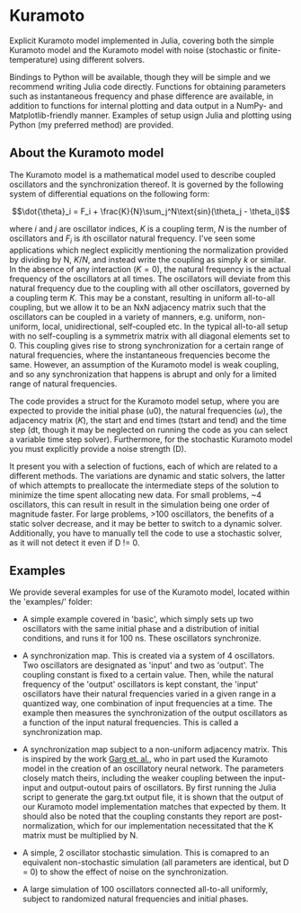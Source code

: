 # Kuramoto
Explicit Kuramoto model implemented in Julia, covering both the simple Kuramoto model and the Kuramoto model with noise (stochastic or finite-temperature) using different solvers.

Bindings to Python will be available, though they will be simple and we recommend writing Julia code directly. Functions for obtaining parameters such as instantaneous frequency and phase difference are available, in addition to functions for internal plotting and data output in a NumPy- and Matplotlib-friendly manner. Examples of setup usign Julia and plotting using Python (my preferred method) are provided.

## About the Kuramoto model

The Kuramoto model is a mathematical model used to describe coupled oscillators and the synchronization thereof. It is governed by the following system of differential equations on the following form:

$$\dot{\theta}_i = F_i + \frac{K}{N}\sum_j^N\text{sin}(\theta_j - \theta_i)$$

where $i$ and $j$ are oscillator indices, $K$ is a coupling term, $N$ is the number of oscillators and $F_i$ is $i$th oscillator natural frequency. I've seen some applications which neglect explicitly mentioning the normalization provided by dividing by N, $K/N$, and instead write the coupling as simply $k$ or similar. In the absence of any interaction ($K=0$), the natural frequency is the actual frequency of the oscillators at all times. The oscillators will deviate from this natural frequency due to the coupling with all other oscillators, governed by a coupling term $K$. This may be a constant, resulting in uniform all-to-all coupling, but we allow it to be an NxN adjacency matrix such that the oscillators can be coupled in a variety of manners, e.g. uniform, non-uniform, local, unidirectional, self-coupled etc. In the typical all-to-all setup with no self-coupling is a symmetrix matrix with all diagonal elements set to 0. This coupling gives rise to strong synchronization for a certain range of natural frequencies, where the instantaneous frequencies become the same. However, an assumption of the Kuramoto model is weak coupling, and so any synchronization that happens is abrupt and only for a limited range of natural frequencies.

The code provides a struct for the Kuramoto model setup, where you are expected to provide the initial phase (u0), the natural frequencies ($\omega$), the adjacency matrix ($K$), the start and end times (tstart and tend) and the time step (dt, though it may be neglected on running the code as you can select a variable time step solver). Furthermore, for the stochastic Kuramoto model you must explicitly provide a noise strength (D).

It present you with a selection of fuctions, each of which are related to a different methods. The variations are dynamic and static solvers, the latter of which attempts to preallocate the intermediate steps of the solution to minimize the time spent allocating new data. For small problems, ~4 oscillators, this can result in result in the simulation being one order of magnitude faster. For large problems, >100 oscillators, the benefits of a static solver decrease, and it may be better to switch to a dynamic solver. Additionally, you have to manually tell the code to use a stochastic solver, as it will not detect it even if D != 0.

## Examples

We provide several examples for use of the Kuramoto model, located within the 'examples/' folder:

- A simple example covered in 'basic', which simply sets up two oscillators with the same initial phase and a distribution of initial conditions, and runs it for 100 ns. These oscillators synchronize.

- A synchronization map. This is created via a system of 4 oscillators. Two oscillators are designated as 'input' and two as 'output'. The coupling constant is fixed to a certain value. Then, while the natural frequency of the 'output' oscillators is kept constant, the 'input' oscillators have their natural frequencies varied in a given range in a quantized way, one combination of input frequencies at a time. The example then measures the synchronization of the output oscillators as a function of the input natural frequencies. This is called a synchronization map.

- A synchronization map subject to a non-uniform adjacency matrix. This is inspired by the work [Garg et. al.](https://iopscience.iop.org/article/10.1088/2634-4386/ac3258/pdf), who in part used the Kuramoto model in the creation of an oscillatory neural network. The parameters closely match theirs, including the weaker coupling between the input-input and output-outout pairs of oscillators. By first running the Julia script to generate the garg.txt output file, it is shown that the output of our Kuramoto model implementation matches that expected by them. It should also be noted that the coupling constants they report are post-normalization, which for our implementation necessitated that the K matrix must be multiplied by N.

- A simple, 2 oscillator stochastic simulation. This is comapred to an equivalent non-stochastic simulation (all parameters are identical, but D = 0) to show the effect of noise on the synchronization.

- A large simulation of 100 oscillators connected all-to-all uniformly, subject to randomized natural frequencies and initial phases.
